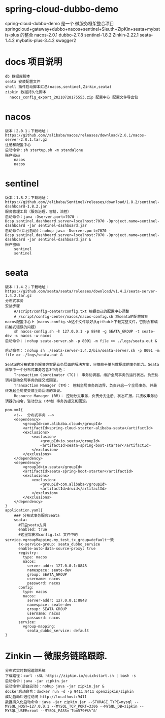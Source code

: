 # spring-cloud-dubbo-demo
   spring-cloud-dubbo-demo 是一个 微服务框架整合项目 
   springcloud+gateway+dubbo+nacos+sentinel+Sleuth+ZipKin+seata+mybatis-plus 的整合
   nacos-2.0.1
   dubbo-2.7.8
   sentinel-1.8.2
   Zinkin-2.22.1
   seata-1.4.2
   mybatis-plus-3.4.2
   swagger2

# docs 项目说明
    db 数据库脚本
    seata 安装配置文件
    shell 插件启动脚本汇总(nacos,sentinel,Zinkin,seata)
    zipkin 数据持久化脚本
      nacos_config_export_20210728175553.zip 配置中心 配置文件导出包

# nacos
    版本：2.0.1；下载地址：https://github.com//alibaba/nacos/releases/download/2.0.1/nacos-server-2.0.1.tar.gz
    注册和配置中心
    启动命令：sh startup.sh -m standalone
    账户密码
        nacos
        nacos

# sentinel
    版本：1.8.2；下载地址：https://github.com//alibaba/Sentinel/releases/download/1.8.2/sentinel-dashboard-1.8.2.jar
    服务管理工具（服务治理，容错，流控）
    启动命令：java -Dserver.port=7070 -Dcsp.sentinel.dashboard.server=localhost:7070 -Dproject.name=sentinel-dashboard -jar sentinel-dashboard.jar
    启动命令(后台启动)：nohup java -Dserver.port=7070 -Dcsp.sentinel.dashboard.server=localhost:7070 -Dproject.name=sentinel-dashboard -jar sentinel-dashboard.jar &
    账户密码
        sentinel
        sentinel

# seata
    版本：1.4.2；下载地址：https://github.com/seata/seata/releases/download/v1.4.2/seata-server-1.4.2.tar.gz
    分布式事务
    安装步骤
        #/script/config-center/config.txt 根据自己的配置中心调整
        # /script/config-center/nacos/nacos-config.sh 将seata的配置放到 nacos配置中心上（nacos-config.sh这个文件最好从github上下载完整文件，否则会有编码格式错误的问题）
        sh nacos-config.sh -h 127.0.0.1 -p 8848 -g SEATA_GROUP -t seate-dev -u nacos -w nacos
    启动命令：：nohup seata-server.sh -p 8091 -m file >> ./logs/seata.out &

    启动命令：：nohup sh ./seata-server-1.4.2/bin/seata-server.sh -p 8091 -m file >> ./logs/seata.out &

	Seata的分布式事务解决方案是业务层面的解决方案，只依赖于单台数据库的事务能力。Seata框架中一个分布式事务包含3中角色：
	    Transaction Coordinator (TC)： 事务协调器，维护全局事务的运行状态，负责协调并驱动全局事务的提交或回滚。
	    Transaction Manager (TM)： 控制全局事务的边界，负责开启一个全局事务，并最终发起全局提交或全局回滚的决议。
	    Resource Manager (RM)： 控制分支事务，负责分支注册、状态汇报，并接收事务协调器的指令，驱动分支（本地）事务的提交和回滚。
	
    pom.xml{
    	<!--  分布式事务 -->
        <dependency>
            <groupId>com.alibaba.cloud</groupId>
            <artifactId>spring-cloud-starter-alibaba-seata</artifactId>
            <exclusions>
                <exclusion>
                    <groupId>io.seata</groupId>
                    <artifactId>seata-spring-boot-starter</artifactId>
                </exclusion>
            </exclusions>
        </dependency>
        <dependency>
            <groupId>io.seata</groupId>
            <artifactId>seata-spring-boot-starter</artifactId>
            <exclusions>
                <exclusion>
                    <groupId>com.alibaba</groupId>
                    <artifactId>druid</artifactId>
                </exclusion>
            </exclusions>
        </dependency>
    }
    application.yaml{
    	### 分布式事务服务Seata
		seata:
		  #开启seata支持
		  enabled: true
		  #这里需要和config.txt 文件中的service.vgroupMapping.my_test_tx_group=default一致
		  tx-service-group: seata_dubbo_service
		  enable-auto-data-source-proxy: true
		  registry:
		    type: nacos
		    nacos:
		      server-addr: 127.0.0.1:8848
		      namespace: seate-dev
		      group: SEATA_GROUP
		      username: nacos
		      password: nacos
		  config:
		    type: nacos
		    nacos:
		      server-addr: 127.0.0.1:8848
		      namespace: seate-dev
		      group: SEATA_GROUP
		      username: nacos
		      password: nacos
		  service:
		    vgroup-mapping:
		      seata_dubbo_service: default
    }

# Zinkin  — 微服务链路跟踪.
    分布式实时数据追踪系统
    下载路径：curl -sSL https://zipkin.io/quickstart.sh | bash -s
    启动命令：java -jar zipkin.jar   
    启动命令(后台启动)：nohup java -jar zipkin.jar &
    docker启动命令：docker run -d -p 9411:9411 openzipkin/zipkin
    成功启动后通过访问 http://localhost:9411
    数据持久化启动命令：java -jar zipkin.jar --STORAGE_TYPE=mysql --MYSQL_HOST=127.0.0.1 --MYSQL_TCP_PORT=3306 --MYSQL_DB=zipkin --MYSQL_USER=root --MYSQL_PASS='Tom579#$%^&'
